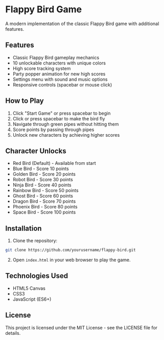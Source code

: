# Flappy Bird Game

A modern implementation of the classic Flappy Bird game with additional features.

## Features

- Classic Flappy Bird gameplay mechanics
- 10 unlockable characters with unique colors
- High score tracking system
- Party popper animation for new high scores
- Settings menu with sound and music options
- Responsive controls (spacebar or mouse click)

## How to Play

1. Click "Start Game" or press spacebar to begin
2. Click or press spacebar to make the bird fly
3. Navigate through green pipes without hitting them
4. Score points by passing through pipes
5. Unlock new characters by achieving higher scores

## Character Unlocks

- Red Bird (Default) - Available from start
- Blue Bird - Score 10 points
- Golden Bird - Score 20 points
- Robot Bird - Score 30 points
- Ninja Bird - Score 40 points
- Rainbow Bird - Score 50 points
- Ghost Bird - Score 60 points
- Dragon Bird - Score 70 points
- Phoenix Bird - Score 80 points
- Space Bird - Score 100 points

## Installation

1. Clone the repository:
```bash
git clone https://github.com/yourusername/flappy-bird.git
```

2. Open `index.html` in your web browser to play the game.

## Technologies Used

- HTML5 Canvas
- CSS3
- JavaScript (ES6+)

## License

This project is licensed under the MIT License - see the LICENSE file for details.